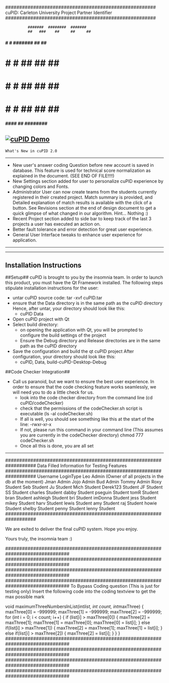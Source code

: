 ######################################################
cuPID: Carleton University Project Partner Identifier
######################################################


              #######  ########  #######
              ##   ###    ##     ##     ##
 ####  #    # #######     ##     ##      ##
#      #    # ##          ##     ##      ##
#      #    # ##          ##     ##      ##
#      #    # ##          ##     ##     ##
 ####   ####  ##       ########  #######



[![cuPID Demo](https://youtu.be/vMsCENg2PTc)](https://youtu.be/vMsCENg2PTc)
------------------------------------------------
    What's New in cuPID 2.0
------------------------------------------------
- New user's answer coding Question before new account is saved in database.
  This feature is used for technical score normalization as explained in the
  document. (SEE END OF FILE!!!!)
- New Settings section added for user to personalize cuPID experience by
  changing colors and Fonts.
- Administrator User can now create teams from the students currently registered
  in their created project. Match summary is provided, and Detailed explanation
  of match results is available with the click of a button.
  See Revisions section at the end of design document to get a
  quick glimpse of what changed in our algorithm. Hint… Nothing :)
- Recent Project section added to side bar to keep track of the last 3 projects
  a user has executed an action on.
- Better fault tolerance and error detection for great user experience.
- General User Interface tweaks to enhance user experience for application.
------------------------------------------------


------------------------------------------------
Installation Instructions
------------------------------------------------
##Setup##
cuPID is brought to you by the insomnia team.
In order to launch this product, you must have the Qt Framework installed.
The following steps stipulate installation instructions for the user:
- untar cuPID source code: tar -xvf cuPID.tar
- ensure that the Data directory is in the same path as the cuPID directory
  Hence, after untar, your directory should look like this:
  - cuPID Data
- Open cuPID project with Qt
- Select build directory:
  - on opening the application with Qt, you will be prompted
    to configure the build settings of the project
  - Ensure the Debug directory and Release directories are in the same
    path as the cuPID directory
- Save the configuration and build the qt cuPID project
  After configuration, your directory should look like this:
  - cuPID, Data, build-cuPID-Desktop-Debug

##Code Checker Integration##
- Call us paranoid, but we want to ensure the best user experience. In order to
  ensure that the code checking feature works seamlessly, we will need you to
  do a little check for us.
  - look into the code checker directory from the command line
    (cd cuPID/codeChecker)
  - check that the permissions of the codeChecker.sh script is
    executable (ls -al codeChecker.sh)
  - If all is well, you should see something like this at the start of the line:
    -rwxr-xr-x
  - If not, please run this command in your command line
    (This assumes you are currently in the codeChecker directory)
    chmod 777 codeChecker.sh
  - Once all this is done, you are all set
------------------------------------------------

###################################################################
Data Filled Information for Testing Features
###################################################################
Username        LoginType
Leo               Admin     (Owner of all projects in the db at the moment)
Jman              Admin
Jojo              Admin
Bud               Admin
Tommy             Admin
Roxy              Student
Seb               Student
Ju                Student
Mich              Student
Derek123          Student
JF                Student
SS                Student
charles           Student
dabby             Student
pseguin           Student
tomR              Student
bran              Student
ashleigh          Student
bri               Student
imDonna           Student
jess              Student
mikey             Student
harv              Student
lewis             Student
amy               Student
raj               Student
howie             Student
shelby            Student
penny             Student
lenny             Student
###################################################################

We are exited to deliver the final cuPID system.
Hope you enjoy.

Yours truly, the insomnia team :)


###############################################################################
###############################################################################
###############################################################################
###############################################################################
To Bypass Coding question (This is just for testing only)
Insert the following code into the coding textview to get the max possible mark

void maximumThreeNumbersInList(int*list, int count, int*maxThree)
{
	maxThree[0] = -999999;
	maxThree[1] = -999999;
	maxThree[2] = -999999;
	for (int i = 0; i < count; i++)
	{
		if (list[i] > maxThree[0])
		{
			maxThree[2] = maxThree[1];
			maxThree[1] = maxThree[0];
			maxThree[0] = list[i];
		}
		else if(list[i] > maxThree[1])
		{
			maxThree[2] = maxThree[1];
			maxThree[1] = list[i];
		}
		else if(list[i] > maxThree[2])
		{
			maxThree[2] = list[i];
		}
	}
}
###############################################################################
###############################################################################
###############################################################################
###############################################################################
